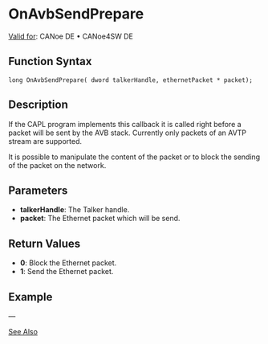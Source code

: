 # OnAvbSendPrepare

[Valid for](../../../../Shared/FeatureAvailability.md): CANoe DE • CANoe4SW DE

## Function Syntax

```plaintext
long OnAvbSendPrepare( dword talkerHandle, ethernetPacket * packet);
```

## Description

If the CAPL program implements this callback it is called right before a packet will be sent by the AVB stack. Currently only packets of an AVTP stream are supported.

It is possible to manipulate the content of the packet or to block the sending of the packet on the network.

## Parameters

- **talkerHandle**: The Talker handle.
- **packet**: The Ethernet packet which will be send.

## Return Values

- **0**: Block the Ethernet packet.
- **1**: Send the Ethernet packet.

## Example

—

[See Also](javascript:void(0);)
